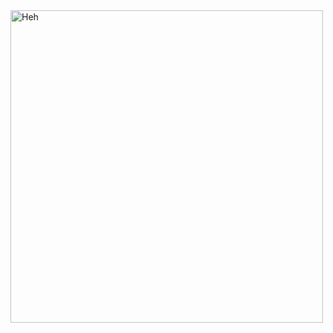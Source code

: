 <img src="https://ricedigital.co.uk/wp-content/uploads/2023/07/THUMBNAIL-6.png" alt="Heh" width="500">
